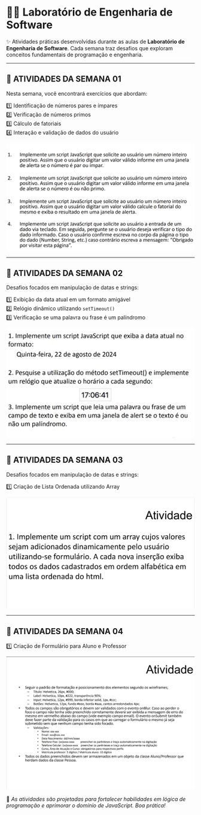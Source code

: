# 🧑‍💻 Laboratório de Engenharia de Software

✨ Atividades práticas desenvolvidas durante as aulas de **Laboratório de Engenharia de Software**. Cada semana traz desafios que exploram conceitos fundamentais de programação e engenharia.

---

## 📅 ATIVIDADES DA SEMANA 01

Nesta semana, você encontrará exercícios que abordam:

1️⃣ Identificação de números pares e ímpares  
2️⃣ Verificação de números primos  
3️⃣ Cálculo de fatoriais  
4️⃣ Interação e validação de dados do usuário

<img src="img/Atividade1(1-4).png" alt="Atividade" width="600">

---

## 📅 ATIVIDADES DA SEMANA 02

Desafios focados em manipulação de datas e strings:

1️⃣ Exibição da data atual em um formato amigável  
2️⃣ Relógio dinâmico utilizando `setTimeout()`  
3️⃣ Verificação se uma palavra ou frase é um palíndromo

<img src="img/Atividade2(1-3).png" alt="Atividade" width="600">

---

## 📅 ATIVIDADES DA SEMANA 03

Desafios focados em manipulação de datas e strings:

1️⃣ Criação de Lista Ordenada utilizando Array  

<img src="img/Atividade 3(1).png" alt="Atividade" width="600">

---

## 📅 ATIVIDADES DA SEMANA 04

1️⃣ Criação de Formulário para Aluno e Professor

<img src="img/Atividade 4.png" alt="Atividade" width="600">

📝 *As atividades são projetadas para fortalecer habilidades em lógica de programação e aprimorar o domínio de JavaScript. Boa prática!*
